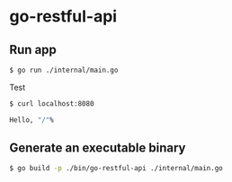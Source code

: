 # go-restful-api

## Run app

```bash
$ go run ./internal/main.go
```

Test

```bash
$ curl localhost:8080

Hello, "/"%
```

## Generate an executable binary

```bash
$ go build -p ./bin/go-restful-api ./internal/main.go
```
